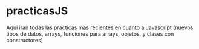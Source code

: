 # practicasJS
Aqui iran todas las practicas mas recientes en cuanto a Javascript (nuevos tipos de datos, arrays, funciones para arrays, objetos, y clases con constructores)

